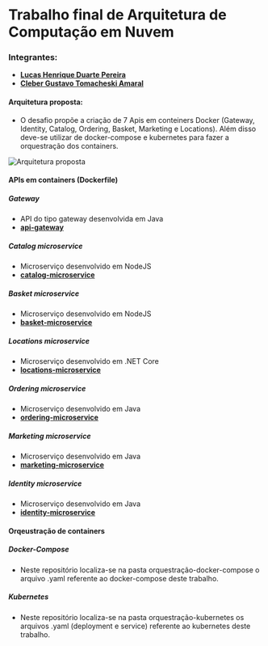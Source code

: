 # Trabalho final de Arquitetura de Computação em Nuvem

### Integrantes:
- **[Lucas Henrique Duarte Pereira](https://github.com/lucashdp)**
- **[Cleber Gustavo Tomacheski Amaral ](https://github.com/cgtamaral)**

#### Arquitetura proposta:
- O desafio propõe a criação de 7 Apis em conteiners Docker (Gateway, Identity, Catalog, Ordering, Basket, Marketing e Locations). Além disso deve-se utilizar de docker-compose e kubernetes para fazer a orquestração dos containers.

![Arquitetura proposta](https://raw.githubusercontent.com/lucashdp/trabalho-final-nuvens/master/arquitetura-proposta.jpg)

#### APIs em containers (Dockerfile)

##### Gateway
- API do tipo gateway desenvolvida em Java
- **[api-gateway](https://github.com/cgtamaral/api-gateway)**

##### Catalog microservice
- Microserviço desenvolvido em NodeJS
- **[catalog-microservice](https://github.com/lucashdp/catalog-microservice)**

##### Basket microservice
- Microserviço desenvolvido em NodeJS
- **[basket-microservice](https://github.com/lucashdp/basket-microservice)**

##### Locations microservice
- Microserviço desenvolvido em .NET Core
- **[locations-microservice](https://github.com/lucashdp/locations-microservice)**

##### Ordering microservice
- Microserviço desenvolvido em Java
- **[ordering-microservice](https://github.com/cgtamaral/ordering-microservice)**

##### Marketing microservice
- Microserviço desenvolvido em Java
- **[marketing-microservice](https://github.com/cgtamaral/marketing-microservice)**

##### Identity microservice
- Microserviço desenvolvido em Java
- **[identity-microservice](https://github.com/cgtamaral/identity-microservice)**

#### Orqeustração de containers

##### Docker-Compose
- Neste repositório localiza-se na pasta orquestração-docker-compose o arquivo .yaml referente ao docker-compose deste trabalho.

##### Kubernetes
- Neste repositório localiza-se na pasta orquestração-kubernetes os arquivos .yaml (deployment e service) referente ao kubernetes deste trabalho.
